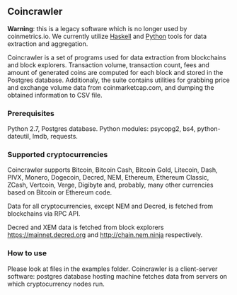 ## Coincrawler

**Warning**: this is a legacy software which is no longer used by coinmetrics.io. We currently utilize [Haskell](https://github.com/coinmetrics-io/haskell-tools) and [Python](https://github.com/coinmetrics-io/python-tools) tools for data extraction and aggregation.

Coincrawler is a set of programs used for data extraction from blockchains and block explorers. Transaction volume, transaction count, fees and amount of generated coins are computed for each block and stored in the Postgres database. Additionaly, the suite contains utilities for grabbing price and exchange volume data from coinmarketcap.com, and dumping the obtained information to CSV file.

### Prerequisites 

Python 2.7, Postgres database.
Python modules: psycopg2, bs4, python-dateutil, lmdb, requests.

### Supported cryptocurrencies

Coincrawler supports Bitcoin, Bitcoin Cash, Bitcoin Gold, Litecoin, Dash, PIVX, Monero, Dogecoin, Decred, NEM, Ethereum, Ethereum Classic, ZCash, Vertcoin, Verge, Digibyte and, probably, many other currencies based on Bitcoin or Ethereum code.

Data for all cryptocurrencies, except NEM and Decred, is fetched from blockchains via RPC API.

Decred and XEM data is fetched from block explorers https://mainnet.decred.org and http://chain.nem.ninja respectively.

### How to use

Please look at files in the examples folder. Coincrawler is a client-server software: postgres database hosting machine fetches data from servers on which cryptocurrency nodes run. 
